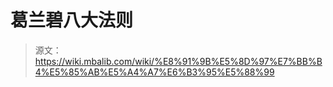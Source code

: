 # 葛兰碧八大法则

> 源文：https://wiki.mbalib.com/wiki/%E8%91%9B%E5%8D%97%E7%BB%B4%E5%85%AB%E5%A4%A7%E6%B3%95%E5%88%99
